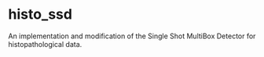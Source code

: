 # histo_ssd
An implementation and modification of the Single Shot MultiBox Detector for histopathological data.
